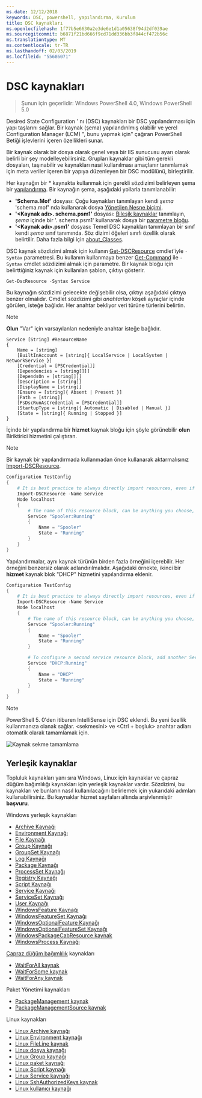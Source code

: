 ```yaml
---
ms.date: 12/12/2018
keywords: DSC, powershell, yapılandırma, Kurulum
title: DSC kaynakları
ms.openlocfilehash: 1f77b5e6630a2e3de6e1d1a05638f94d2df039ae
ms.sourcegitcommit: b6871f21bd666f9cd71dd336bb3f844cf472b56c
ms.translationtype: MT
ms.contentlocale: tr-TR
ms.lasthandoff: 02/03/2019
ms.locfileid: "55686071"
---
```

# <a name="dsc-resources"></a>DSC kaynakları

>Şunun için geçerlidir: Windows PowerShell 4.0, Windows PowerShell 5.0

Desired State Configuration ' nı (DSC) kaynakları bir DSC yapılandırması için yapı taşlarını sağlar. Bir kaynak (şema) yapılandırılmış olabilir ve yerel Configuration Manager (LCM) ", bunu yapmak için" çağıran PowerShell Betiği işlevlerini içeren özellikleri sunar.

Bir kaynak olarak bir dosya olarak genel veya bir IIS sunucusu ayarı olarak belirli bir şey modelleyebilirsiniz.  Grupları kaynaklar gibi tüm gerekli dosyaları, taşınabilir ve kaynakları nasıl kullanılması amaçlanır tanımlamak için meta veriler içeren bir yapıya düzenleyen bir DSC modülünü, birleştirilir.

Her kaynağın bir * kaynakta kullanmak için gerekli sözdizimi belirleyen şema bir [yapılandırma](../configurations/configurations.md). Bir kaynağın şema, aşağıdaki yollarla tanımlanabilir:

- **'Schema.Mof'** dosyası: Çoğu kaynakları tanımlayan kendi *şema* 'schema.mof' nda kullanarak dosya [Yönetilen Nesne biçimi](/windows/desktop/wmisdk/managed-object-format--mof-).
- **'\<Kaynak adı\>. schema.psm1'** dosyası: [Bileşik kaynaklar](../configurations/compositeConfigs.md) tanımlayın, *şema* içinde bir '<ResourceName>. schema.psm1' kullanarak dosya bir [parametre bloğu](/powershell/module/microsoft.powershell.core/about/about_functions?view=powershell-6#functions-with-parameters).
- **'\<Kaynak adı\>.psm1'** dosyası: Temel DSC kaynakları tanımlayan bir sınıf kendi *şema* sınıf tanımında. Söz dizimi öğeleri sınıfı özellik olarak belirtilir. Daha fazla bilgi için [about_Classes](/powershell/module/psdesiredstateconfiguration/about/about_classes_and_dsc).

DSC kaynak sözdizimi almak için kullanın [Get-DSCResource](/powershell/module/PSDesiredStateConfiguration/Get-DscResource) cmdlet'iyle `-Syntax` parametresi. Bu kullanım kullanmaya benzer [Get-Command](/powershell/module/microsoft.powershell.core/get-command) ile `-Syntax` cmdlet sözdizimi almak için parametre. Bir kaynak bloğu için belirttiğiniz kaynak için kullanılan şablon, çıktıyı gösterir.

```powershell
Get-DscResource -Syntax Service
```

Bu kaynağın sözdizimi gelecekte değişebilir olsa, çıktıyı aşağıdaki çıktıya benzer olmalıdır. Cmdlet sözdizimi gibi *anahtarları* köşeli ayraçlar içinde görülen, isteğe bağlıdır. Her anahtar bekliyor veri türüne türlerini belirtin.

> [!NOTE]
> **Olun** "Var" için varsayılanları nedeniyle anahtar isteğe bağlıdır.

```output
Service [String] #ResourceName
{
    Name = [string]
    [BuiltInAccount = [string]{ LocalService | LocalSystem | NetworkService }]
    [Credential = [PSCredential]]
    [Dependencies = [string[]]]
    [DependsOn = [string[]]]
    [Description = [string]]
    [DisplayName = [string]]
    [Ensure = [string]{ Absent | Present }]
    [Path = [string]]
    [PsDscRunAsCredential = [PSCredential]]
    [StartupType = [string]{ Automatic | Disabled | Manual }]
    [State = [string]{ Running | Stopped }]
}
```

İçinde bir yapılandırma bir **hizmet** kaynak bloğu için şöyle görünebilir **olun** Biriktirici hizmetini çalıştıran.

> [!NOTE]
> Bir kaynak bir yapılandırmada kullanmadan önce kullanarak aktarmalısınız [Import-DSCResource](../configurations/import-dscresource.md).

```powershell
Configuration TestConfig
{
    # It is best practice to always directly import resources, even if the resource is a built-in resource.
    Import-DSCResource -Name Service
    Node localhost
    {
        # The name of this resource block, can be anything you choose, as long as it is of type [String] as indicated by the schema.
        Service "Spooler:Running"
        {
            Name = "Spooler"
            State = "Running"
        }
    }
}
```

Yapılandırmalar, aynı kaynak türünün birden fazla örneğini içerebilir. Her örneğini benzersiz olarak adlandırılmalıdır. Aşağıdaki örnekte, ikinci bir **hizmet** kaynak blok "DHCP" hizmetini yapılandırma eklenir.

```powershell
Configuration TestConfig
{
    # It is best practice to always directly import resources, even if the resource is a built-in resource.
    Import-DSCResource -Name Service
    Node localhost
    {
        # The name of this resource block, can be anything you choose, as long as it is of type [String] as indicated by the schema.
        Service "Spooler:Running"
        {
            Name = "Spooler"
            State = "Running"
        }

        # To configure a second service resource block, add another Service resource block and use a unique name.
        Service "DHCP:Running"
        {
            Name = "DHCP"
            State = "Running"
        }
    }
}
```

> [!NOTE]
> PowerShell 5. 0'den itibaren IntelliSense için DSC eklendi. Bu yeni özellik kullanmanıza olanak sağlar. \<sekmesini\> ve \<Ctrl + boşluk\> anahtar adları otomatik olarak tamamlamak için.

![Kaynak sekme tamamlama](../media/resource-tabcompletion.png)

## <a name="built-in-resources"></a>Yerleşik kaynaklar

Topluluk kaynakları yanı sıra Windows, Linux için kaynaklar ve çapraz düğüm bağımlılığı kaynakları için yerleşik kaynaklar vardır. Sözdizimi, bu kaynakları ve bunların nasıl kullanılacağını belirlemek için yukarıdaki adımları kullanabilirsiniz. Bu kaynaklar hizmet sayfaları altında arşivlenmiştir **başvuru**.

Windows yerleşik kaynakları

* [Archive Kaynağı](../reference/resources/windows/archiveResource.md)
* [Environment Kaynağı](../reference/resources/windows/environmentResource.md)
* [File Kaynağı](../reference/resources/windows/fileResource.md)
* [Group Kaynağı](../reference/resources/windows/groupResource.md)
* [GroupSet Kaynağı](../reference/resources/windows/groupSetResource.md)
* [Log Kaynağı](../reference/resources/windows/logResource.md)
* [Package Kaynağı](../reference/resources/windows/packageResource.md)
* [ProcessSet Kaynağı](../reference/resources/windows/ProcessSetResource.md)
* [Registry Kaynağı](../reference/resources/windows/registryResource.md)
* [Script Kaynağı](../reference/resources/windows/scriptResource.md)
* [Service Kaynağı](../reference/resources/windows/serviceResource.md)
* [ServiceSet Kaynağı](../reference/resources/windows/serviceSetResource.md)
* [User Kaynağı](../reference/resources/windows/userResource.md)
* [WindowsFeature Kaynağı](../reference/resources/windows/windowsFeatureResource.md)
* [WindowsFeatureSet Kaynağı](../reference/resources/windows/windowsFeatureSetResource.md)
* [WindowsOptionalFeature Kaynağı](../reference/resources/windows/windowsOptionalFeatureResource.md)
* [WindowsOptionalFeatureSet Kaynağı](../reference/resources/windows/windowsOptionalFeatureSetResource.md)
* [WindowsPackageCabResource kaynak](../reference/resources/windows/windowsPackageCabResource.md)
* [WindowsProcess Kaynağı](../reference/resources/windows/windowsProcessResource.md)

[Çapraz düğüm bağımlılık](../configurations/crossNodeDependencies.md) kaynakları

* [WaitForAll kaynak](../reference/resources/windows/waitForAllResource.md)
* [WaitForSome kaynak](../reference/resources/windows/waitForSomeResource.md)
* [WaitForAny kaynak](../reference/resources/windows/waitForAnyResource.md)

Paket Yönetimi kaynakları

* [PackageManagement kaynak](../reference/resources/packagemanagement/PackageManagementDscResource.md)
* [PackageManagementSource kaynak](../reference/resources/packagemanagement/PackageManagementSourceDscResource.md)

Linux kaynakları

* [Linux Archive kaynağı](../reference/resources/linux/lnxArchiveResource.md)
* [Linux Environment kaynağı](../reference/resources/linux/lnxEnvironmentResource.md)
* [Linux FileLine kaynak](../reference/resources/linux/lnxFileLineResource.md)
* [Linux dosya kaynağı](../reference/resources/linux/lnxFileResource.md)
* [Linux Group kaynağı](../reference/resources/linux/lnxGroupResource.md)
* [Linux paket kaynağı](../reference/resources/linux/lnxPackageResource.md)
* [Linux Script kaynağı](../reference/resources/linux/lnxScriptResource.md)
* [Linux Service kaynağı](../reference/resources/linux/lnxServiceResource.md)
* [Linux SshAuthorizedKeys kaynak](../reference/resources/linux/lnxSshAuthorizedKeysResource.md)
* [Linux kullanıcı kaynağı](../reference/resources/linux/lnxUserResource.md)
